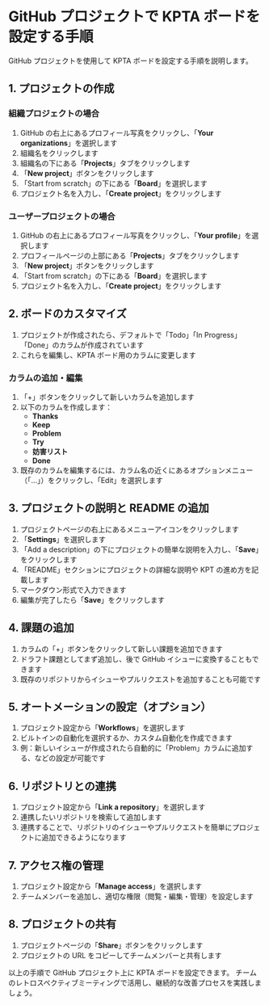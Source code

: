 # GitHub プロジェクトで KPTA ボードを設定する手順

GitHub プロジェクトを使用して KPTA ボードを設定する手順を説明します。

## 1. プロジェクトの作成

### 組織プロジェクトの場合

1. GitHub の右上にあるプロフィール写真をクリックし、「**Your organizations**」を選択します
2. 組織名をクリックします
3. 組織名の下にある「**Projects**」タブをクリックします
4. 「**New project**」ボタンをクリックします
5. 「Start from scratch」の下にある「**Board**」を選択します
6. プロジェクト名を入力し、「**Create project**」をクリックします

### ユーザープロジェクトの場合

1. GitHub の右上にあるプロフィール写真をクリックし、「**Your profile**」を選択します
2. プロフィールページの上部にある「**Projects**」タブをクリックします
3. 「**New project**」ボタンをクリックします
4. 「Start from scratch」の下にある「**Board**」を選択します
5. プロジェクト名を入力し、「**Create project**」をクリックします

## 2. ボードのカスタマイズ

1. プロジェクトが作成されたら、デフォルトで「Todo」「In Progress」「Done」のカラムが作成されています
2. これらを編集し、KPTA ボード用のカラムに変更します

### カラムの追加・編集

1. 「+」ボタンをクリックして新しいカラムを追加します
2. 以下のカラムを作成します：
   - **Thanks**
   - **Keep**
   - **Problem**
   - **Try**
   - **妨害リスト**
   - **Done**
3. 既存のカラムを編集するには、カラム名の近くにあるオプションメニュー（「...」）をクリックし、「Edit」を選択します

## 3. プロジェクトの説明と README の追加

1. プロジェクトページの右上にあるメニューアイコンをクリックします
2. 「**Settings**」を選択します
3. 「Add a description」の下にプロジェクトの簡単な説明を入力し、「**Save**」をクリックします
4. 「README」セクションにプロジェクトの詳細な説明や KPT の進め方を記載します
5. マークダウン形式で入力できます
6. 編集が完了したら「**Save**」をクリックします

## 4. 課題の追加

1. カラムの「+」ボタンをクリックして新しい課題を追加できます
2. ドラフト課題としてまず追加し、後で GitHub イシューに変換することもできます
3. 既存のリポジトリからイシューやプルリクエストを追加することも可能です

## 5. オートメーションの設定（オプション）

1. プロジェクト設定から「**Workflows**」を選択します
2. ビルトインの自動化を選択するか、カスタム自動化を作成できます
3. 例：新しいイシューが作成されたら自動的に「Problem」カラムに追加する、などの設定が可能です

## 6. リポジトリとの連携

1. プロジェクト設定から「**Link a repository**」を選択します
2. 連携したいリポジトリを検索して追加します
3. 連携することで、リポジトリのイシューやプルリクエストを簡単にプロジェクトに追加できるようになります

## 7. アクセス権の管理

1. プロジェクト設定から「**Manage access**」を選択します
2. チームメンバーを追加し、適切な権限（閲覧・編集・管理）を設定します

## 8. プロジェクトの共有

1. プロジェクトページの「**Share**」ボタンをクリックします
2. プロジェクトの URL をコピーしてチームメンバーと共有します

以上の手順で GitHub プロジェクト上に KPTA ボードを設定できます。
チームのレトロスペクティブミーティングで活用し、継続的な改善プロセスを実践しましょう。
